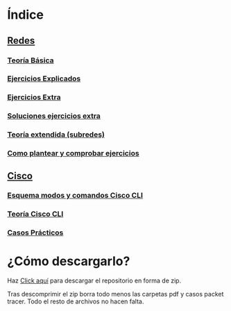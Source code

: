 # Índice
## [Redes](./redes)
### [Teoría Básica](./redes/Teoría%20básica.md)
### [Ejercicios Explicados](./redes/Ejercicios%20explicados.md)
### [Ejercicios Extra](./redes/Ejercicios%20extra.md)
### [Soluciones ejercicios extra](Soluciones%20ejercicios%20extra.md)
### [Teoría extendida (subredes)](./redes/Teoría%20extendida.md)
### [Como plantear y comprobar ejercicios](./redes/Como%20plantear%20%20comprobar%20ejercicios.md)


## [Cisco](./cisco)
### [Esquema modos y comandos Cisco CLI](./cisco/Esquema%20modos%20y%20comandos%20Cisco%20Cli.png)
### [Teoría Cisco CLI](./cisco/Cisco%20IOS%20CLI.md)
### [Casos Prácticos](./cisco/Casos%20prácticos.md)

# ¿Cómo descargarlo?
Haz [Click aquí](https://github.com/JotaJake570/redesYPacketTracer/archive/refs/heads/master.zip) para descargar el repositorio en forma de zip.

Tras descomprimir el zip borra todo menos las carpetas pdf y casos packet tracer. Todo el resto de archivos no hacen falta.